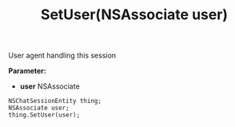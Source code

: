 ﻿---
uid: crmscript_ref_NSChatSessionEntity_SetUser
title: SetUser(NSAssociate user)
intellisense: NSChatSessionEntity.SetUser
keywords: NSChatSessionEntity, GetUser
so.topic: reference
---

User agent handling this session

**Parameter:** 
 - **user** NSAssociate

```crmscript
NSChatSessionEntity thing;
NSAssociate user;
thing.SetUser(user);
```

